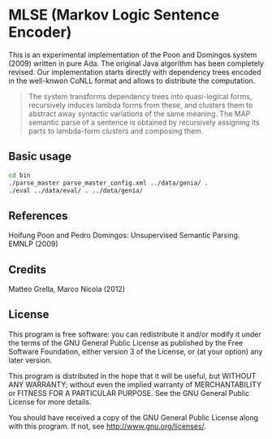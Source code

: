 # MLSE (Markov Logic Sentence Encoder)

This is an experimental implementation of the Poon and Domingos system (2009) written in pure Ada. The original Java algorithm has been completely revised.
Our implementation starts directly with dependency trees encoded in the well-knwon CoNLL format and allows to distribute the computation.

> The system transforms dependency trees into quasi-logical forms, recursively induces lambda forms from these, and clusters them to abstract away syntactic variations of the same meaning. The MAP semantic parse of a sentence is obtained by recursively assigning its parts to lambda-form clusters and composing them.

## Basic usage

```sh
cd bin
./parse_master parse_master_config.xml ../data/genia/ .
./eval ../data/eval/ . ../data/genia/
```

## References
Hoifung Poon and Pedro Domingos: Unsupervised Semantic Parsing. EMNLP (2009)

## Credits
Matteo Grella, Marco Nicola (2012)

## License

This program is free software: you can redistribute it and/or modify
it under the terms of the GNU General Public License as published by
the Free Software Foundation, either version 3 of the License, or
(at your option) any later version.

This program is distributed in the hope that it will be useful,
but WITHOUT ANY WARRANTY; without even the implied warranty of
MERCHANTABILITY or FITNESS FOR A PARTICULAR PURPOSE.  See the
GNU General Public License for more details.

You should have received a copy of the GNU General Public License
along with this program.  If not, see <http://www.gnu.org/licenses/>.